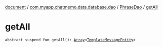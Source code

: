 [document](../../index.md) / [com.myapp.chatmemo.data.database.dao](../index.md) / [PhraseDao](index.md) / [getAll](./get-all.md)

# getAll

`abstract suspend fun getAll(): `[`Array`](https://kotlinlang.org/api/latest/jvm/stdlib/kotlin/-array/index.html)`<`[`TemplateMessageEntity`](../../com.myapp.chatmemo.data.database.entity/-template-message-entity/index.md)`>`